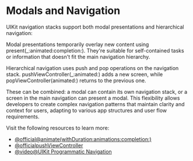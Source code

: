 # Modals and Navigation

UIKit navigation stacks support both modal presentations and hierarchical navigation:

Modal presentations temporarily overlay new content using present(_:animated:completion:). They're suitable for self-contained tasks or information that doesn't fit the main navigation hierarchy.

Hierarchical navigation uses push and pop operations on the navigation stack. pushViewController(_:animated:) adds a new screen, while popViewController(animated:) returns to the previous one.

These can be combined: a modal can contain its own navigation stack, or a screen in the main navigation can present a modal. This flexibility allows developers to create complex navigation patterns that maintain clarity and context for users, adapting to various app structures and user flow requirements.

Visit the following resources to learn more:

- [@official@animate(withDuration:animations:completion:)](https://developer.apple.com/documentation/uikit/uiview/1622515-animate)
- [@officialpushViewController](https://developer.apple.com/documentation/uikit/uinavigationcontroller/1621887-pushviewcontroller)
- [@video@UIKit Programmatic Navigation](https://www.youtube.com/watch?v=c0YSGtFmik8)